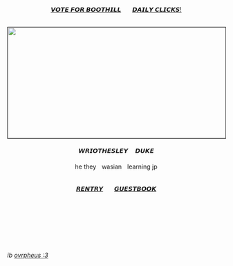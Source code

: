 <div align="center">
 
[𝙑𝙊𝙏𝙀 𝙁𝙊𝙍 𝘽𝙊𝙊𝙏𝙃𝙄𝙇𝙇](https://twitter.com/ponytown_awards)ㅤㅤ[𝘿𝘼𝙄𝙇𝙔 𝘾𝙇𝙄𝘾𝙆𝙎!](https://arab.org/click-to-help/)
<br><br>
</div>
 <p align="center">
<img src="https://file.garden/ZiyMFQQoJTlsDCta/rahhh111%20copy.gif" width="640" height="257" border="1"/> <br><br>
𝙒𝙍𝙄𝙊𝙏𝙃𝙀𝙎𝙇𝙀𝙔ㅤ 𝘿𝙐𝙆𝙀 <br><br>
he theyㅤwasianㅤlearning jp <br><br>
</p>
<div align="center">
 
[𝙍𝙀𝙉𝙏𝙍𝙔](https://rentry.co/wriothesleyneuvillette)ㅤㅤ[𝙂𝙐𝙀𝙎𝙏𝘽𝙊𝙊𝙆](https://meropide.123guestbook.com/)

</div>

<br><br><br><br><br><br>
###### ib [ovrpheus :3](https://github.com/Ovrpheus)
